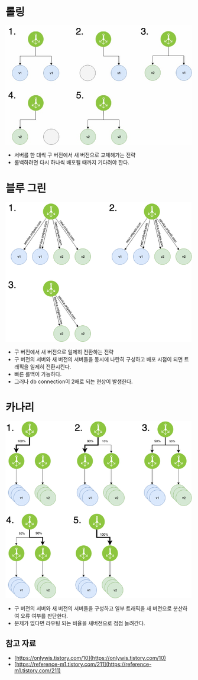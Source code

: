 # 롤링

![rolling](static/rolling.png)

- 서버를 한 대씩 구 버전에서 새 버전으로 교체해가는 전략
- 롤백하려면 다시 하나씩 배포될 때까지 기다려야 한다.

# 블루 그린

![blue green](static/blue_green.png)

- 구 버전에서 새 버전으로 일제히 전환하는 전략
- 구 버전의 서버와 새 버전의 서버들을 동시에 나란히 구성하고 배포 시점이 되면 트래픽을 일제히 전환시킨다.
- 빠른 롤백이 가능하다.
- 그러나 db connection이 2배로 되는 현상이 발생한다.

# 카나리

![canary](static/canary.png)

- 구 버전의 서버와 새 버전의 서버들을 구성하고 일부 트래픽을 새 버전으로 분산하여 오류 여부를 판단한다.
- 문제가 없다면 라우팅 되는 비율을 새버전으로 점점 늘려간다.

## 참고 자료

- [https://onlywis.tistory.com/10](https://onlywis.tistory.com/10)
- [https://reference-m1.tistory.com/211](https://reference-m1.tistory.com/211)
